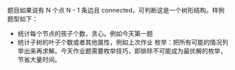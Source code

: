 题目如果说有 N 个点 N - 1 条边且 connected，可判断这是一个树形结构。样例题型如下：
- 统计每个节点的孩子个数，贪心。例如今天第一题
- 统计子树的叶子个数或者其他属性，例如上次作业
枚举：把所有可能的情况列举出来再求解。今天作业题需要枚举技巧，即排除不可能成为最优解的枚举，节省大量时间。
